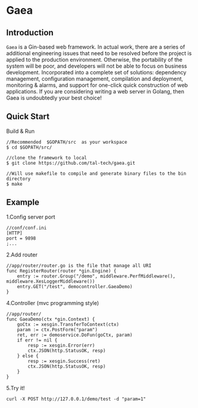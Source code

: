 # Gaea
## Introduction
`Gaea` is a Gin-based web framework. In actual work, there are a series of additional engineering issues that need to be resolved before the project is applied to the production environment.
Otherwise, the portability of the system will be poor, and developers will not be able to focus on business development.
Incorporated into a complete set of solutions: dependency management, configuration management, compilation and deployment, monitoring & alarms, and support for one-click quick construction of web applications. If you are considering writing a web server in Golang, then Gaea is undoubtedly your best choice!

## Quick Start
Build & Run
```golang
//Recommended  $GOPATH/src  as your workspace
$ cd $GOPATH/src/

//clone the framework to local
$ git clone https://github.com/tal-tech/gaea.git

//Will use makefile to compile and generate binary files to the bin directory
$ make 
```

## Example
1.Config server port
```golang
//conf/conf.ini
[HTTP]
port = 9898
;...
```

2.Add router
```golang
//app/router/router.go is the file that manage all URI
func RegisterRouter(router *gin.Engine) {
	entry := router.Group("/demo", middleware.PerfMiddleware(), middleware.XesLoggerMiddleware())
	entry.GET("/test", democontroller.GaeaDemo)
}
```

4.Controller (mvc programming style)
```golang
//app/router/
func GaeaDemo(ctx *gin.Context) {
	goCtx := xesgin.TransferToContext(ctx)
	param := ctx.PostForm("param")
	ret, err := demoservice.DoFun(goCtx, param)
	if err != nil {
		resp := xesgin.Error(err)
		ctx.JSON(http.StatusOK, resp)
	} else {
		resp := xesgin.Success(ret)
		ctx.JSON(http.StatusOK, resp)
	}
}
```

5.Try it!
```
curl -X POST http://127.0.0.1/demo/test -d "param=1"
```
